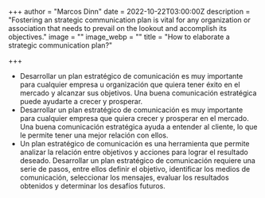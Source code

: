 +++
author = "Marcos Dinn"
date = 2022-10-22T03:00:00Z
description = "Fostering an strategic communication plan is vital for any organization or association that needs to prevail on the lookout and accomplish its objectives."
image = ""
image_webp = ""
title = "How to elaborate a strategic communication plan?"

+++
* Desarrollar un plan estratégico de comunicación es muy importante para cualquier empresa u organización que quiera tener éxito en el mercado y alcanzar sus objetivos. Una buena comunicación estratégica puede ayudarte a crecer y prosperar.
* Desarrollar un plan estratégico de comunicación es muy importante para cualquier empresa que quiera crecer y prosperar en el mercado. Una buena comunicación estratégica ayuda a entender al cliente, lo que le permite tener una mejor relación con ellos.
* Un plan estratégico de comunicación es una herramienta que permite analizar la relación entre objetivos y acciones para lograr el resultado deseado. Desarrollar un plan estratégico de comunicación requiere una serie de pasos, entre ellos definir el objetivo, identificar los medios de comunicación, seleccionar los mensajes, evaluar los resultados obtenidos y determinar los desafíos futuros.